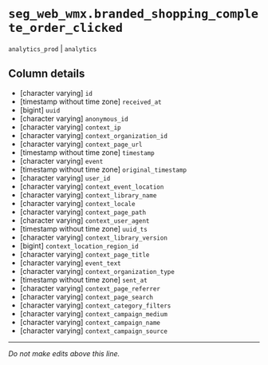 # `seg_web_wmx.branded_shopping_complete_order_clicked`
`analytics_prod` | `analytics`

## Column details
* [character varying] `id`
* [timestamp without time zone] `received_at`
* [bigint]    `uuid`
* [character varying] `anonymous_id`
* [character varying] `context_ip`
* [character varying] `context_organization_id`
* [character varying] `context_page_url`
* [timestamp without time zone] `timestamp`
* [character varying] `event`
* [timestamp without time zone] `original_timestamp`
* [character varying] `user_id`
* [character varying] `context_event_location`
* [character varying] `context_library_name`
* [character varying] `context_locale`
* [character varying] `context_page_path`
* [character varying] `context_user_agent`
* [timestamp without time zone] `uuid_ts`
* [character varying] `context_library_version`
* [bigint]    `context_location_region_id`
* [character varying] `context_page_title`
* [character varying] `event_text`
* [character varying] `context_organization_type`
* [timestamp without time zone] `sent_at`
* [character varying] `context_page_referrer`
* [character varying] `context_page_search`
* [character varying] `context_category_filters`
* [character varying] `context_campaign_medium`
* [character varying] `context_campaign_name`
* [character varying] `context_campaign_source`

-------------------------------------------------------------------------------
*Do not make edits above this line.*
